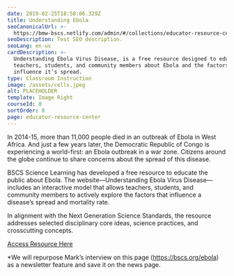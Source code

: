 ```yaml
---
date: 2019-02-25T18:58:06.329Z
title: Understanding Ebola
seoCanonicalUrl: >-
  https://bmw-bscs.netlify.com/admin/#/collections/educator-resource-center/understanding-ebola
seoDescription: Test SEO description.
seoLang: en-us
cardDescription: >-
  Understanding Ebola Virus Disease, is a free resource designed to educate
  teachers, students, and community members about Ebola and the factors that
  influence it’s spread. 
type: Classroom Instruction
image: /assets/cells.jpeg
alt: PLACEHOLDER
template: Image Right
courseId: 0
sortOrder: 8
page: educator-resource-center
---
```

In 2014-15, more than 11,000 people died in an outbreak of Ebola in West Africa. And just a few years later, the Democratic Republic of Congo is experiencing a world-first: an Ebola outbreak in a war zone. Citizens around the globe continue to share concerns about the spread of this disease. 

BSCS Science Learning has developed a free resource to educate the public about Ebola. The website—Understanding Ebola Virus Disease—includes an interactive model that allows teachers, students, and community members to actively explore the factors that influence a disease’s spread and mortality rate. 

In alignment with the Next Generation Science Standards, the resource addresses selected disciplinary core ideas, science practices, and crosscutting concepts. 

<a class="btn btn-outline-secondary" href="http://ebola.bscs.org/ /" target="_blank" rel="noopener noreferrer">Access Resource Here</a>




\*We will repurpose Mark’s interview on this page (https://bscs.org/ebola) as a newsletter feature and save it on the news page.
